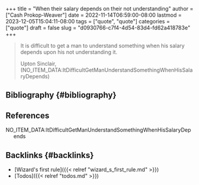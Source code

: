 +++
title = "When their salary depends on their not understanding"
author = ["Cash Prokop-Weaver"]
date = 2022-11-14T06:59:00-08:00
lastmod = 2023-12-05T15:04:11-08:00
tags = ["quote", "quote"]
categories = ["quote"]
draft = false
slug = "d0930766-c7f4-4d54-83d4-fd62a418783e"
+++

> It is difficult to get a man to understand something when his salary depends upon his not understanding it.
>
> Upton Sinclair, (NO_ITEM_DATA:ItDifficultGetManUnderstandSomethingWhenHisSalaryDepends)


## Bibliography {#bibliography}

## References

<style>.csl-entry{text-indent: -1.5em; margin-left: 1.5em;}</style><div class="csl-bib-body">
  <div class="csl-entry">NO_ITEM_DATA:ItDifficultGetManUnderstandSomethingWhenHisSalaryDepends</div>
</div>


## Backlinks {#backlinks}

-   [Wizard's first rule]({{< relref "wizard_s_first_rule.md" >}})
-   [Todos]({{< relref "todos.md" >}})
